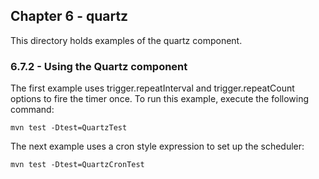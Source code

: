 Chapter 6 - quartz
----------------

This directory holds examples of the quartz component.

### 6.7.2 - Using the Quartz component

The first example uses trigger.repeatInterval and trigger.repeatCount options to fire the timer once. To run this example, execute the following command:

    mvn test -Dtest=QuartzTest

The next example uses a cron style expression to set up the scheduler:

    mvn test -Dtest=QuartzCronTest
